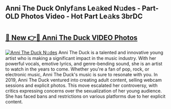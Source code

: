 ## Anni The Duck Onlyf𝚊ns Le𝚊ked N𝚞des - Part-OLD Photos Video - Hot Part Le𝚊ks 3brDC

# <h2><a href="http://ac24753.deff.icu/?id=Anni+The+Duck">🔗 New 👉🔴 Anni The Duck VIDEO Photos</a></h2>

[![Anni The Duck N𝚞des](https://i.imgur.com/rIISA9y.gif)](http://ac24753.deff.icu/?id=Anni+The+Duck)
Anni The Duck is a talented and innovative young artist who is making a significant impact in the music industry. With her powerful vocals, emotive lyrics, and genre-bending sound, she is an artist to watch in the years to come. Whether you're a fan of pop, rock, or electronic music, Anni The Duck's music is sure to resonate with you. In 2019, Anni The Duck ventured into creating adult content, selling webcam sessions and explicit photos. This move escalated her controversy, with critics expressing concerns over the sexualization of her young audience. She has faced bans and restrictions on various platforms due to her explicit content.
